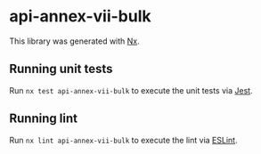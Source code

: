 # api-annex-vii-bulk

This library was generated with [Nx](https://nx.dev).

## Running unit tests

Run `nx test api-annex-vii-bulk` to execute the unit tests via [Jest](https://jestjs.io).

## Running lint

Run `nx lint api-annex-vii-bulk` to execute the lint via [ESLint](https://eslint.org/).
